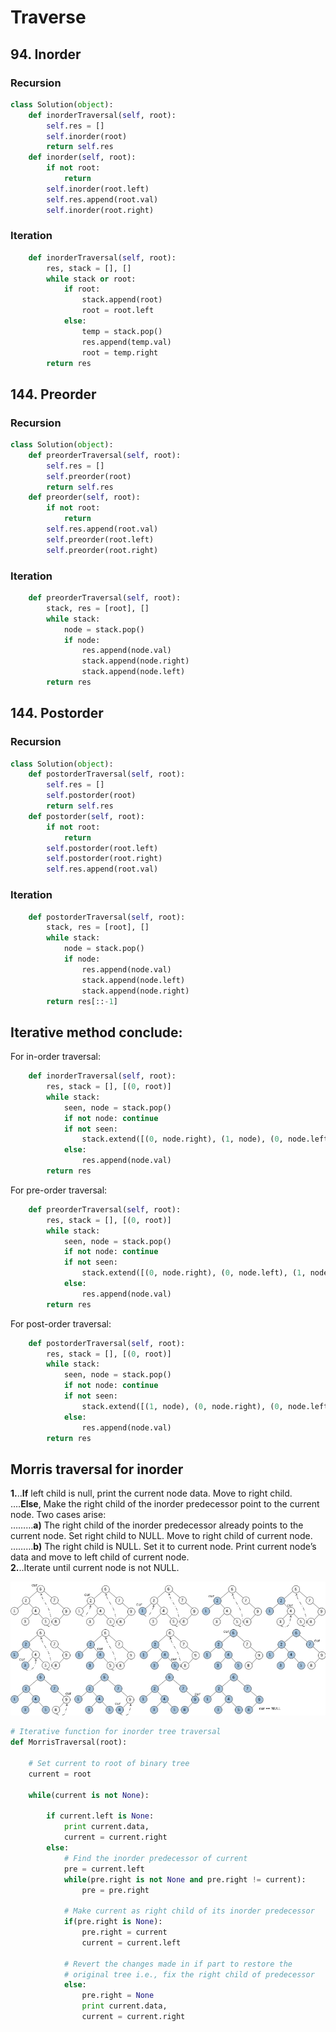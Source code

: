# Traverse

## 94. Inorder

### Recursion

```python
class Solution(object):
    def inorderTraversal(self, root):
        self.res = []
        self.inorder(root)
        return self.res
    def inorder(self, root):
        if not root:
            return
        self.inorder(root.left)
        self.res.append(root.val)
        self.inorder(root.right)
```

### Iteration

```python
    def inorderTraversal(self, root):
        res, stack = [], []
        while stack or root:
            if root:
                stack.append(root)
                root = root.left
            else:
                temp = stack.pop()
                res.append(temp.val)
                root = temp.right
        return res
```

## 144. Preorder

### Recursion

```python
class Solution(object):
    def preorderTraversal(self, root):
        self.res = []
        self.preorder(root)
        return self.res
    def preorder(self, root):
        if not root:
            return
        self.res.append(root.val)
        self.preorder(root.left)
        self.preorder(root.right)
```

### Iteration

```python
    def preorderTraversal(self, root):
        stack, res = [root], []
        while stack:
            node = stack.pop()
            if node:
                res.append(node.val)
                stack.append(node.right)
                stack.append(node.left)
        return res
```

## 144. Postorder

### Recursion

```python
class Solution(object):
    def postorderTraversal(self, root):
        self.res = []
        self.postorder(root)
        return self.res
    def postorder(self, root):
        if not root:
            return
        self.postorder(root.left)
        self.postorder(root.right)
        self.res.append(root.val)
```

### Iteration

```python
    def postorderTraversal(self, root):
        stack, res = [root], []
        while stack:
            node = stack.pop()
            if node:
                res.append(node.val)
                stack.append(node.left)
                stack.append(node.right)     
        return res[::-1]
```

## Iterative method conclude:

For in-order traversal:

```python
    def inorderTraversal(self, root):
        res, stack = [], [(0, root)]
        while stack:
            seen, node = stack.pop()
            if not node: continue
            if not seen:
                stack.extend([(0, node.right), (1, node), (0, node.left)]) 
            else: 
                res.append(node.val)
        return res
```

For pre-order traversal:

```python
    def preorderTraversal(self, root):
        res, stack = [], [(0, root)]
        while stack:
            seen, node = stack.pop()
            if not node: continue
            if not seen:
                stack.extend([(0, node.right), (0, node.left), (1, node)]) 
            else: 
                res.append(node.val)
        return res
```

For post-order traversal:

```python
    def postorderTraversal(self, root):
        res, stack = [], [(0, root)]
        while stack:
            seen, node = stack.pop()
            if not node: continue
            if not seen:
                stack.extend([(1, node), (0, node.right), (0, node.left)]) 
            else: 
                res.append(node.val)
        return res
```

## Morris traversal for inorder 

**1.**..**If** left child is null, print the current node data. Move to right child.  
….**Else**, Make the right child of the inorder predecessor point to the current node. Two cases arise:  
………**a\)** The right child of the inorder predecessor already points to the current node. Set right child to NULL. Move to right child of current node.  
………**b\)** The right child is NULL. Set it to current node. Print current node’s data and move to left child of current node.  
**2.**..Iterate until current node is not NULL.

![](../../.gitbook/assets/image%20%2836%29.png)

```python
# Iterative function for inorder tree traversal 
def MorrisTraversal(root): 
      
    # Set current to root of binary tree 
    current = root  
      
    while(current is not None): 
          
        if current.left is None: 
            print current.data, 
            current = current.right 
        else: 
            # Find the inorder predecessor of current 
            pre = current.left 
            while(pre.right is not None and pre.right != current): 
                pre = pre.right 
   
            # Make current as right child of its inorder predecessor 
            if(pre.right is None): 
                pre.right = current 
                current = current.left 
                  
            # Revert the changes made in if part to restore the  
            # original tree i.e., fix the right child of predecessor 
            else: 
                pre.right = None
                print current.data, 
                current = current.right 
```

## 

